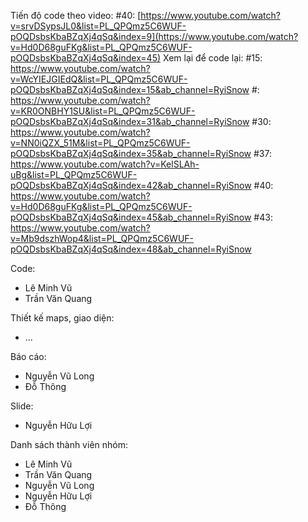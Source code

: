 Tiến độ code theo video: #40: [https://www.youtube.com/watch?v=srvDSypsJL0&list=PL_QPQmz5C6WUF-pOQDsbsKbaBZqXj4qSq&index=9](https://www.youtube.com/watch?v=Hd0D68guFKg&list=PL_QPQmz5C6WUF-pOQDsbsKbaBZqXj4qSq&index=45)
Xem lại để code lại:
#15: https://www.youtube.com/watch?v=WcYIEJGIEdQ&list=PL_QPQmz5C6WUF-pOQDsbsKbaBZqXj4qSq&index=15&ab_channel=RyiSnow
#: https://www.youtube.com/watch?v=KR0ONBHY1SU&list=PL_QPQmz5C6WUF-pOQDsbsKbaBZqXj4qSq&index=31&ab_channel=RyiSnow
#30: https://www.youtube.com/watch?v=NN0iQZX_51M&list=PL_QPQmz5C6WUF-pOQDsbsKbaBZqXj4qSq&index=35&ab_channel=RyiSnow
#37: https://www.youtube.com/watch?v=KelSLAh-uBg&list=PL_QPQmz5C6WUF-pOQDsbsKbaBZqXj4qSq&index=42&ab_channel=RyiSnow
#40: https://www.youtube.com/watch?v=Hd0D68guFKg&list=PL_QPQmz5C6WUF-pOQDsbsKbaBZqXj4qSq&index=45&ab_channel=RyiSnow
#43: https://www.youtube.com/watch?v=Mb9dszhWop4&list=PL_QPQmz5C6WUF-pOQDsbsKbaBZqXj4qSq&index=48&ab_channel=RyiSnow

Code:
- Lê Minh Vũ
- Trần Văn Quang

Thiết kế maps, giao diện:
- ...

Báo cáo:
- Nguyễn Vũ Long
- Đỗ Thông

Slide:
- Nguyễn Hữu Lợi

Danh sách thành viên nhóm:
- Lê Minh Vũ
- Trần Văn Quang
- Nguyễn Vũ Long
- Nguyễn Hữu Lợi
- Đỗ Thông

